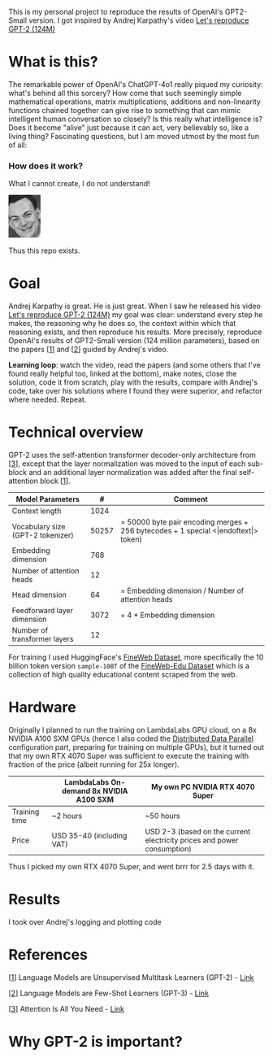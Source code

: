This is my personal project to reproduce the results of OpenAI's GPT2-Small version. I got inspired by Andrej Karpathy's video [Let's reproduce GPT-2 (124M)](https://youtu.be/l8pRSuU81PU)

# What is this?
The remarkable power of OpenAI's ChatGPT-4o1 really piqued my curiosity: what's behind all this sorcery? How come that such seemingly simple mathematical operations, matrix multiplications, additions and non-linearity functions chained together can give rise to something that can mimic intelligent human conversation so closely? Is this really what intelligence is? Does it become "alive" just because it can act, very believably so, like a living thing? Fascinating questions, but I am moved utmost by the most fun of all:

### **How does it work?**

What I cannot create, I do not understand!

![](./img/feynman.PNG)

Thus this repo exists.

# Goal
Andrej Karpathy is great. He is just great. When I saw he released his video [Let's reproduce GPT-2 (124M)](https://youtu.be/l8pRSuU81PU) my goal was clear: understand every step he makes, the reasoning why he does so, the context within which that reasoning exists, and then reproduce his results. More precisely, reproduce OpenAI's results of GPT2-Small version (124 million parameters), based on the papers [[1]] and [[2]] guided by Andrej's video.

**Learning loop**: watch the video, read the papers (and some others that I've found really helpful too, linked at the bottom), make notes, close the solution, code it from scratch, play with the results, compare with Andrej's code, take over his solutions where I found they were superior, and refactor where needed. Repeat.


# Technical overview

GPT-2 uses the self-attention transformer decoder-only architecture from [[3]], except that the layer normalization was moved to the input of each sub-block and an additional layer normalization was added after the final self-attention block [[1]].

| **Model Parameters**              | #     | Comment                                                                              |
|-----------------------------------|-------|--------------------------------------------------------------------------------------|
| Context length                    | 1024  |                                                                                      |
| Vocabulary size (GPT-2 tokenizer) | 50257 | = 50000 byte pair encoding merges + 256 bytecodes + 1 special <\|endoftext\|> token) |
| Embedding dimension               | 768   |                                                                                      |
| Number of attention heads         | 12    |                                                                                      |
| Head dimension                    | 64    | = Embedding dimension / Number of attention heads                                    |
| Feedforward layer dimension       | 3072  | = 4 * Embedding dimension                                                            |
| Number of transformer layers      | 12    |                                                                                      |

For training I used HuggingFace's [FineWeb Dataset](https://huggingface.co/spaces/HuggingFaceFW/blogpost-fineweb-v1), more specifically the 10 billion token version `sample-10BT` of the [FineWeb-Edu Dataset](https://huggingface.co/datasets/HuggingFaceFW/fineweb-edu) which is a collection of high quality educational content scraped from the web.

# Hardware
Originally I planned to run the training on LambdaLabs GPU cloud, on a 8x NVIDIA A100 SXM GPUs (hence I also coded the [Distributed Data Parallel](https://pytorch.org/tutorials/intermediate/ddp_tutorial.html) configuration part, preparing for training on multiple GPUs), but it turned out that my own RTX 4070 Super was sufficient to execute the training with fraction of the price (albeit running for 25x longer).

|         | LambdaLabs On-demand 8x NVIDIA A100 SXM | My own PC NVIDIA RTX 4070 Super                                         |
|---------|-----------------------------------------|-------------------------------------------------------------------------|
| Training time | ~2 hours                                | ~50 hours                                                               |
| Price   | USD 35-40 (including VAT)               | USD 2-3 (based on the current electricity prices and power consumption) |

Thus I picked my own RTX 4070 Super, and went brrr for 2.5 days with it.

# Results
I took over Andrej's logging and plotting code

# References

[1]: https://cdn.openai.com/better-language-models/language_models_are_unsupervised_multitask_learners.pdf "Language Models are Unsupervised Multitask Learners (GPT-2)"
[[1]] Language Models are Unsupervised Multitask Learners (GPT-2) - [Link](https://cdn.openai.com/better-language-models/language_models_are_unsupervised_multitask_learners.pdf)

[2]: https://cdn.openai.com/better-language-models/language_models_are_unsupervised_multitask_learners.pdf "Language Models are Few-Shot Learners"
[[2]] Language Models are Few-Shot Learners (GPT-3) - [Link](https://arxiv.org/pdf/2005.1416)

[3]: https://arxiv.org/pdf/1706.03762 "Attention Is All You Need"
[[3]] Attention Is All You Need - [Link](https://arxiv.org/pdf/1706.03762)



# Why GPT-2 is important?